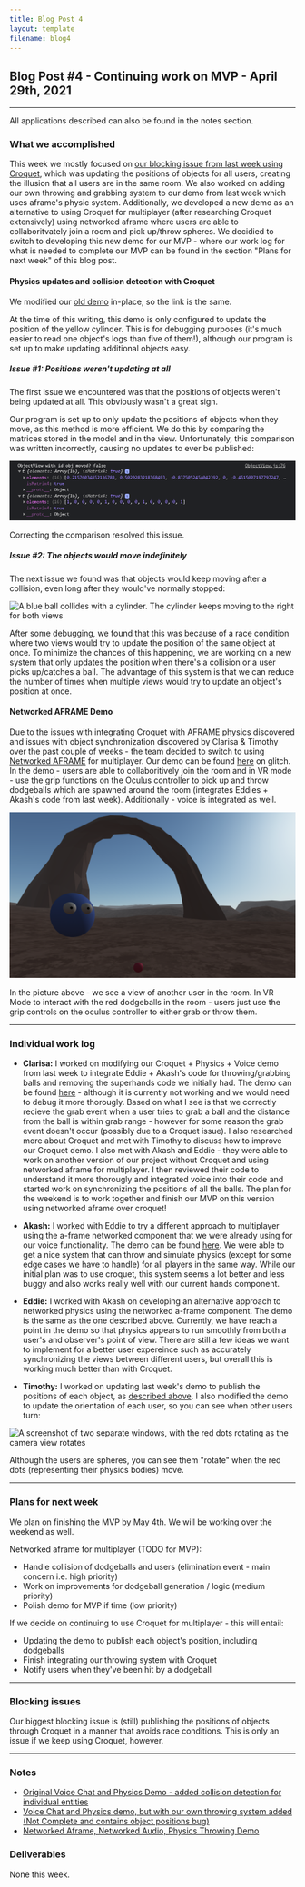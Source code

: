```yaml
---
title: Blog Post 4
layout: template
filename: blog4
---
```


## Blog Post #4 - Continuing work on MVP - April 29th, 2021

<hr>

All applications described can also be found in the notes section.

### What we accomplished

This week we mostly focused on [our blocking issue from last week using Croquet](/xrcapstone21sp-team1/blog3#blocking-issues), which was updating the positions of objects for all users, creating the illusion that all users are in the same room. We also worked on adding our own throwing and grabbing system to our demo from last week which uses aframe's physic system. Additionally, we developed a new demo as an alternative to using Croquet for multiplayer (after researching Croquet extensively) using networked aframe where users are able to collaboritvately join a room and pick up/throw spheres. We decidied to switch to developing this new demo for our MVP - where our work log for what is needed to complete our MVP can be found in the section "Plans for next week" of this blog post.

#### Physics updates and collision detection with Croquet

We modified our [old demo](https://cate-edit.glitch.me/) in-place, so the link is the same.

At the time of this writing, this demo is only configured to update the position of the yellow cylinder. This is for debugging purposes (it's much easier to read one object's logs than five of them!), although our program is set up to make updating additional objects easy.

##### Issue #1: Positions weren't updating at all

The first issue we encountered was that the positions of objects weren't being updated at all. This obviously wasn't a great sign.

Our program is set up to only update the positions of objects when they move, as this method is more efficient. We do this by comparing the matrices stored in the model and in the view. Unfortunately, this comparison was written incorrectly, causing no updates to ever be published:

![Console output showing two different matrices along with the text, "ObjectView with id obj moved? false"](./images/blog4-issue1.png)

Correcting the comparison resolved this issue.

##### Issue #2: The objects would move indefinitely

The next issue we found was that objects would keep moving after a collision, even long after they would've normally stopped:

![A blue ball collides with a cylinder. The cylinder keeps moving to the right for both views](./images/blog4-issue2.gif)

After some debugging, we found that this was because of a race condition where two views would try to update the position of the same object at once. To minimize the chances of this happening, we are working on a new system that only updates the position when there's a collision or a user picks up/catches a ball. The advantage of this system is that we can reduce the number of times when multiple views would try to update an object's position at once.

#### Networked AFRAME Demo

Due to the issues with integrating Croquet with AFRAME physics discovered and issues with object synchronization discovered by Clarisa & Timothy over the past couple of weeks - the team decided to switch to using [Networked AFRAME](https://github.com/networked-aframe/networked-aframe) for multiplayer. Our demo can be found [here](https://aba11-edit.glitch.me/) on glitch. In the demo - users are able to collaboritively join the room and in VR mode - use the grip functions on the Oculus controller to pick up and throw dodgeballs which are spawned around the room (integrates Eddies + Akash's code from last week). Additionally - voice is integrated as well.

![](./images/networked-aframe-demo.png)

In the picture above - we see a view of another user in the room. In VR Mode to interact with the red dodgeballs in the room - users just use the grip controls on the oculus controller to either grab or throw them.

<hr>

### Individual work log

- **Clarisa:** I worked on modifying our Croquet + Physics + Voice demo from last week to integrate Eddie + Akash's code for throwing/grabbing balls and removing the superhands code we initially had. The demo can be found [here](https://cate-edit-2.glitch.me/) - although it is currently not working and we would need to debug it more thorougly. Based on what I see is that we correctly recieve the grab event when a user tries to grab a ball and the distance from the ball is within grab range - however for some reason the grab event doesn't occur (possibly due to a Croquet issue). I also researched more about Croquet and met with Timothy to discuss how to improve our Croquet demo. I also met with Akash and Eddie - they were able to work on another version of our project without Croquet and using networked aframe for multiplayer. I then reviewed their code to understand it more thorougly and integrated voice into their code and started work on synchronizing the positions of all the balls. The plan for the weekend is to work together and finish our MVP on this version using networked aframe over croquet!

- **Akash:** I worked with Eddie to try a different approach to multiplayer using the a-frame networked component that we were already using for our voice functionality. The demo can be found [here](https://aba11.glitch.me/). We were able to get a nice system that can throw and simulate physics (except for some edge cases we have to handle) for all players in the same way. While our initial plan was to use croquet, this system seems a lot better and less buggy and also works really well with our current hands component.

- **Eddie:** I worked with Akash on developing an alternative approach to networked physics using the networked a-frame component. The demo is the same as the one described above. Currently, we have reach a point in the demo so that physics appears to run smoothly from both a user's and observer's point of view. There are still a few ideas we want to implement for a better user expereince such as accurately synchronizing the views between different users, but overall this is working much better than with Croquet.

- **Timothy:** I worked on updating last week's demo to publish the positions of each object, as [described above](#physics-updates-and-collision-detection). I also modified the demo to update the orientation of each user, so you can see when other users turn:

![A screenshot of two separate windows, with the red dots rotating as the camera view rotates](./images/rotating_users.gif)

Although the users are spheres, you can see them "rotate" when the red dots (representing their physics bodies) move.

<hr>

### Plans for next week

We plan on finishing the MVP by May 4th. We will be working over the weekend as well.

Networked aframe for multiplayer (TODO for MVP):
 - Handle collision of dodgeballs and users (elimination event - main concern i.e. high priority)
 - Work on improvements for dodgeball generation / logic (medium priority)
 - Polish demo for MVP if time (low priority)

If we decide on continuing to use Croquet for multiplayer - this will entail:
 - Updating the demo to publish each object's position, including dodgeballs
 - Finish integrating our throwing system with Croquet 
 - Notify users when they've been hit by a dodgeball 

<hr>

### Blocking issues

Our biggest blocking issue is (still) publishing the positions of objects through Croquet in a manner that avoids race conditions. This is only an issue if we keep using Croquet, however.

<hr>

### Notes

- [Original Voice Chat and Physics Demo - added collision detection for individual entities](https://cate-edit.glitch.me/)
- [Voice Chat and Physics demo, but with our own throwing system added (Not Complete and contains object positions bug)](https://cate-edit-2.glitch.me/)
- [Networked Aframe, Networked Audio, Physics Throwing Demo](https://aba11-edit.glitch.me/)

### Deliverables

None this week.
